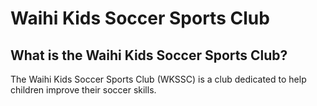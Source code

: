 # Waihi Kids Soccer Sports Club
## What is the Waihi Kids Soccer Sports Club?

The Waihi Kids Soccer Sports Club (WKSSC) is a club dedicated to help children improve their soccer skills.


